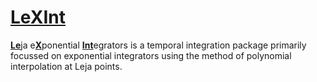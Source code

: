 #  [LeXInt](#)

[**Le**](#)ja e[**X**](#)ponential [**Int**](#)egrators is a temporal integration package primarily focussed on exponential integrators using the method of polynomial interpolation at Leja points.
